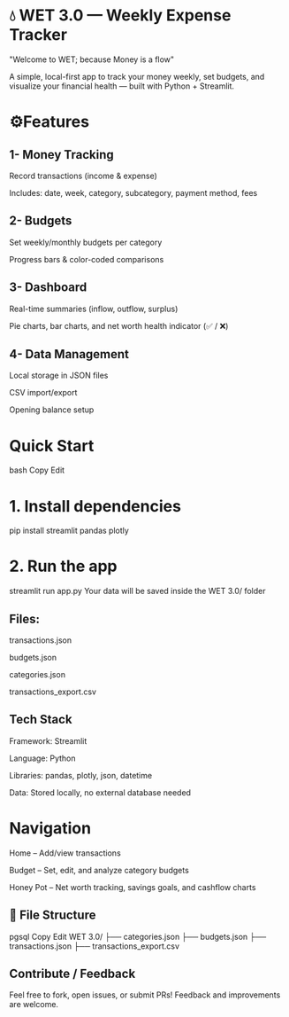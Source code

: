 💧 WET 3.0 — Weekly Expense Tracker
=============================================
"Welcome to WET; because Money is a flow"

A simple, local-first app to track your money weekly, set budgets, and visualize your financial health — built with Python + Streamlit.

⚙Features
=============================================
1- Money Tracking
-

Record transactions (income & expense)

Includes: date, week, category, subcategory, payment method, fees

2- Budgets
-
Set weekly/monthly budgets per category

Progress bars & color-coded comparisons

3- Dashboard
-
Real-time summaries (inflow, outflow, surplus)

Pie charts, bar charts, and net worth health indicator (✅ / ❌)

4- Data Management
-
Local storage in JSON files

CSV import/export

Opening balance setup

Quick Start
===========================================
bash
Copy
Edit
# 1. Install dependencies
pip install streamlit pandas plotly

# 2. Run the app
streamlit run app.py
Your data will be saved inside the WET 3.0/ folder

Files:
-

transactions.json

budgets.json

categories.json

transactions_export.csv

Tech Stack
-
Framework: Streamlit

Language: Python

Libraries: pandas, plotly, json, datetime

Data: Stored locally, no external database needed

Navigation
=================================================
Home – Add/view transactions

Budget – Set, edit, and analyze category budgets

Honey Pot – Net worth tracking, savings goals, and cashflow charts

📁 File Structure
-
pgsql
Copy
Edit
WET 3.0/
├── categories.json
├── budgets.json
├── transactions.json
├── transactions_export.csv

Contribute / Feedback
-
Feel free to fork, open issues, or submit PRs! 
Feedback and improvements are welcome.

